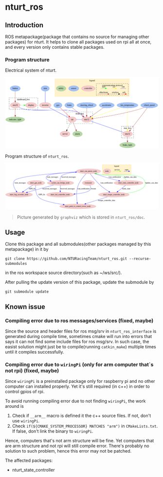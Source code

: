 # nturt_ros

## Introduction

ROS metapackage(package that contains no source for managing other packages) for nturt. It helps to clone all packages used on rpi all at once, and every version only contains stable packages.

### Program structure

Electrical system of nturt.

![](nturt_ros/doc/electrical_system.png "Electrical System")

Program structure of `nturt_ros`.

![](nturt_ros/doc/program_structure.png "Program Structure")

> Picture generated by `graphviz` which is stored in `nturt_ros/doc`.

## Usage

Clone this package and all submodules(other packages managed by this metapackage) in it by

```bash=
git clone https://github.com/NTURacingTeam/nturt_ros.git --recurse-submodules
```

in the ros workspace source directory(such as ~/ws/src/).

After pulling the update version of this package, update the submodule by

```bash=
git submodule update
```

## Known issue

### Compiling error due to ros messages/services  (fixed, maybe)

Since the source and header files for ros msg/srv in `nturt_ros_interface` is generated during compile time, sometimes cmake will run into errors that says it can not find some include files for ros msg/srv. In such case, the easist solution might just be to compile(running `catkin_make`) multiple times until it compiles successfully.

### Compiling error due to `wiringPi` (only for arm computer that`s not rpi)  (fixed, maybe)

Since `wiringPi` is a preinstalled package only for raspberry pi and no other computer can installed properly. Yet it's still required (in c++) in order to control gpios of rpi.

To avoid running compiling error due to not finding `wiringPi`, the work around is

1. Check if `__arm__` macro is defined it the c++ source files. If not, don't use `wiringPi`.
2. Check `if(${CMAKE_SYSTEM_PROCESSOR} MATCHES "arm")` in `CMakeLists.txt`. If false, don't link the binary to `wiringPi`.

Hence, computers that's not arm structure will be fine. Yet computers that are arm structure and not rpi will still compile error. There's probably no solution to such problem, hence this error may not be patched.

The affected packages:

- nturt_state_controller
